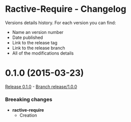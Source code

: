# Ractive-Require - Changelog

Versions details history. For each version you can find:
* Name an version number
* Date published
* Link to the release tag
* Link to the release branch
* All of the modifications details

<a name="0.1.0"></a>
# 0.1.0 (2015-03-23)

[Release 0.1.0](https://github.com/XavierBoubert/ractive-require/releases/tag/0.1.0) - [Branch release/1.0.0](https://github.com/XavierBoubert/ractive-require/tree/0.1.0)

### Breeaking changes

- **ractive-require**
  - Creation
